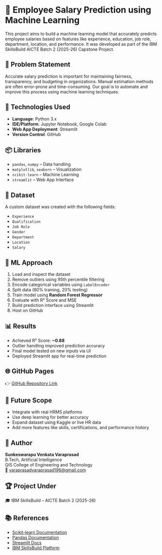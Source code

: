 # 💼 Employee Salary Prediction using Machine Learning

This project aims to build a machine learning model that accurately predicts employee salaries based on features like experience, education, job role, department, location, and performance. It was developed as part of the IBM SkillsBuild AICTE Batch 2 (2025-26) Capstone Project.

## 📌 Problem Statement

Accurate salary prediction is important for maintaining fairness, transparency, and budgeting in organizations. Manual estimation methods are often error-prone and time-consuming. Our goal is to automate and improve this process using machine learning techniques.

## 🚀 Technologies Used

- **Language**: Python 3.x  
- **IDE/Platform**: Jupyter Notebook, Google Colab  
- **Web App Deployment**: Streamlit  
- **Version Control**: GitHub  

## 📦 Libraries

- `pandas`, `numpy` – Data handling  
- `matplotlib`, `seaborn` – Visualization  
- `scikit-learn` – Machine Learning  
- `streamlit` – Web App Interface

## 📁 Dataset

A custom dataset was created with the following fields:
- `Experience`
- `Qualification`
- `Job Role`
- `Gender`
- `Department`
- `Location`
- `Salary`

## 🧠 ML Approach

1. Load and inspect the dataset  
2. Remove outliers using 95th percentile filtering  
3. Encode categorical variables using `LabelEncoder`  
4. Split data (80% training, 20% testing)  
5. Train model using **Random Forest Regressor**  
6. Evaluate with R² Score and MSE  
7. Build prediction interface using Streamlit  
8. Host on GitHub

## 📊 Results

- Achieved R² Score: **~0.88**  
- Outlier handling improved prediction accuracy  
- Final model tested on new inputs via UI  
- Deployed Streamlit app for real-time prediction

## 🌐 GitHub Pages

👉 [GitHub Repository Link](https://github.com/varaprasadvp/employee-salary-prediction-using-ML-algorithms)

## 🎯 Future Scope

- Integrate with real HRMS platforms  
- Use deep learning for better accuracy  
- Expand dataset using Kaggle or live HR data  
- Add more features like skills, certifications, and performance history

## 🙋 Author

**Sunkeswarapu Venkata Varaprasad**  
B.Tech, Artificial Intelligence  
QIS College of Engineering and Technology  
📧 varaprasadvaraprasad196@gmail.com

## 🏆 Project Under

🎓 IBM SkillsBuild – AICTE Batch 2 (2025-26)

## 📚 References

- [Scikit-learn Documentation](https://scikit-learn.org/stable/documentation.html)  
- [Pandas Documentation](https://pandas.pydata.org/docs/)  
- [Streamlit Docs](https://docs.streamlit.io/)  
- [IBM SkillsBuild Platform](https://skillsbuild.org)

